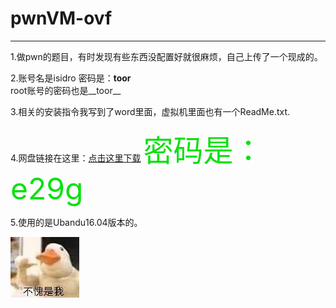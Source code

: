 # pwnVM-ovf
****
1.做pwn的题目，有时发现有些东西没配置好就很麻烦，自己上传了一个现成的。

2.账号名是isidro 密码是：**toor** 
</br>
  root账号的密码也是__toor__

3.相关的安装指令我写到了word里面，虚拟机里面也有一个ReadMe.txt.

4.网盘链接在这里：[点击这里下载](https://pan.baidu.com/s/1NiWodtja5Ia3dpvWANYIcg)
<font color=##bfe1f1 size=72>密码是：e29g</font><br/>

5.使用的是Ubandu16.04版本的。

![是我本人，没有错](https://github.com/leungbless/pwnVM-ovf/blob/master/gugugu.jpg "这是我在网上找的图片，如果侵权了请联系我，我会立马删除！！！")


